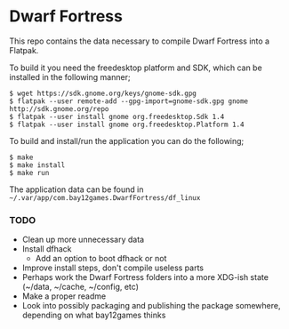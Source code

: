 Dwarf Fortress
====

This repo contains the data necessary to compile Dwarf Fortress into a Flatpak.

To build it you need the freedesktop platform and SDK, which can be installed in the following manner;
```
$ wget https://sdk.gnome.org/keys/gnome-sdk.gpg
$ flatpak --user remote-add --gpg-import=gnome-sdk.gpg gnome http://sdk.gnome.org/repo
$ flatpak --user install gnome org.freedesktop.Sdk 1.4
$ flatpak --user install gnome org.freedesktop.Platform 1.4
```

To build and install/run the application you can do the following;
```
$ make
$ make install
$ make run
```

The application data can be found in `~/.var/app/com.bay12games.DwarfFortress/df_linux`

### TODO

- Clean up more unnecessary data
- Install dfhack
	- Add an option to boot dfhack or not
- Improve install steps, don't compile useless parts
- Perhaps work the Dwarf Fortress folders into a more XDG-ish state
  (~/data, ~/cache, ~/config, etc)
- Make a proper readme
- Look into possibly packaging and publishing the package somewhere, depending on what bay12games thinks
